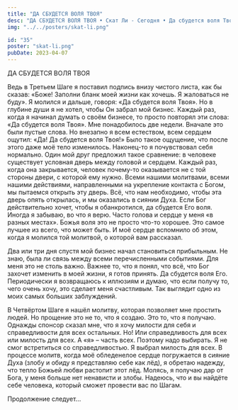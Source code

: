 ```yaml
---
title: "ДА СБУДЕТСЯ ВОЛЯ ТВОЯ"
desc: "ДА СБУДЕТСЯ ВОЛЯ ТВОЯ • Скат Ли - Сегодня • Да сбудется воля Твоя"
img: "../../posters/skat-li.png"

id: "35"
poster: "skat-li.png"
pubDate: 2023-04-07
---
```




ДА СБУДЕТСЯ ВОЛЯ ТВОЯ

Ведь в Третьем Шаге я поставил подпись внизу чистого листа, как бы сказав: «Боже! Заполни бланк моей жизни как хочешь. Я жаловаться не буду». Я молился и дальше, говоря: «Да сбудется воля Твоя». Но в глубине души я не хотел, чтобы Он забрал мой бизнес. Каждый раз, когда я начинал думать о своём бизнесе, то просто повторял эти слова: «Да сбудется воля Твоя». Мне понадобилось две недели. Вначале это были пустые слова. Но внезапно я всем естеством, всем сердцем ощутил: «Да! Да сбудется воля Твоя!» Было такое ощущение, что после этого даже моё тело изменилось. Наконец-то я почувствовал себя нормально. Один мой друг предложил такое сравнение: в человеке существует условная дверь между головой и сердцем. Каждый раз, когда она закрывается, человек почему-то оказывается не с той стороны двери, с которой ему нужно. Всеми нашими молитвами, всеми нашими действиями, направленными на укрепление контакта с Богом, мы пытаемся открыть эту дверь. Всё, что нам необходимо, чтобы эта дверь опять открылась, и мы оказались в сиянии Духа. Если Бог действительно хочет, чтобы я обанкротился, да сбудется Его воля. Иногда я забываю, во что я верю. Часто голова и сердце у меня «в разных местах». Божья воля это не просто что-то хорошее. Это самое лучшее из всего, что может быть. И моё сердце вспомнило об этом, когда я молился той молитвой, о которой вам рассказал.

Два или три дня спустя мой бизнес начал становиться прибыльным. Не знаю, была ли связь между всеми перечисленными событиями. Для меня это не столь важно. Важнее то, что я понял, что всё, что Бог захочет изменить в моей жизни, я готов принять. Да сбудется воля Его. Периодически я возвращаюсь к иллюзиям и думаю, что если получу то, чего очень хочу, это сделает меня счастливым. Так выглядит одно из моих самых больших заблуждений.

В Четвёртом Шаге я нашёл молитву, которая позволяет мне простить людей. Но прощение это не то, что я создаю. Это то, что я получаю. Однажды спонсор сказал мне, что я хочу милости для себя и справедливости для всех остальных. Но! Или справедливость для всех или милость для всех. А «я» – часть всех. Поэтому надо выбирать. Я не смог встретиться со справедливостью. Я выбрал милость для всех. В процессе молитв, когда моё обледенелое сердце погружается в сияние Духа (злобу и обиду я представляю себе как лёд), я обретаю надежду, что тепло Божьей любви растопит этот лёд. Молясь, я получаю дар от Бога, у меня больше нет ненависти и злобы. Надеюсь, что и вы найдёте себе человека, который сможет провести вас по Шагам.

Продолжение следует…




